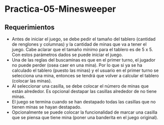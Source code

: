 # Practica-05-Minesweeper

## Requerimientos
- Antes de iniciar el juego, se debe pedir el tamaño del tablero (cantidad de renglones y columnas) y la cantidad de minas que va a tener el juego. Cabe aclarar que el tamaño mínimo para el tablero es de 5 x 5. Con estos parámetros dados se puede iniciar el juego.
- Una de las reglas del buscaminas es que en el primer turno, el jugador no puede perder (osea caer en una mina). Por lo que si ya se ha calculado el tablero (puesto las minas) y el usuario en el primer turno se selecciona una mina, entonces se tendrá que volver a calcular el tablero (colocar las minas).
- Al seleccionar una casilla, se debe colocar el número de minas que están alrededor. Es opcional destapar las casillas alrededor de no tiene minas.
- El juego se termina cuando se han destapado todas las casillas que no tienen minas se hayan destapado.
- Opcionalmente se puede colocar la funcionalidad de marcar una casilla que se piensa que tiene mina (poner una banderita en el juego original).